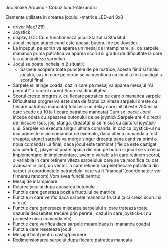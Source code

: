 Joc Snake Arduino - Cobuz Ionut-Alexandru

Elemente utilizate in crearea jocului
-matrice LED-uri 8x8
- driver Max7219
- Joystick
- display LCD
Cum functioneaza jocul
Startul si Sfarsitul :
-	Jocul incepe atunci cand este apasat butonul de pe Joystick
-	La inceput, pe ecran va aparea un mesaj de intampinare, si, ce sarpele mananca prima patratica va aparea scorul si gradul de dificultate la care s-a ajuns(viteza sarpelui)
-	Jocul se poate incheia in 2 situatii:
    - Sarpele acopera toate punctele de pe matrice, acesta fiind si finalul jocului, caz in care pe ecran se va mentiona ca jocul a fost castigat + scorul final
- Sarpele isi atinge coada, caz in care pe mesaj va aparea mesajul “Ai pierdut!” + scorul curent
Scorul si dificultatea:
-	Scorul creste progresiv, cu fiecare patratica pe care o mananca sarpele
-	Dificultatea progresiva este data de faptul ca viteza sarpelui creste cu fiecare patratica mancata( folosesc un delay care initial este 250ms si care scade cu 10 la fiecare patratica mancata)
Cum se joaca:
   Jocul incepe odata cu apasarea butonului de pe joystick.Sarpele are 4 directii de miscare (sus, jos, stanga, dreapta) si se misca cu ajutorul joystick-ului. Sarpele va executa singur ultima comanda, in caz ca joystick-ul nu mai primeste nicio comanda( de exemplu, daca ultima comanda a fost dreapta, atunci sarpele va merge singur dreapta pana cand va primi o noua comanda)
   La final, daca jocul este terminat ( fie ca este castigat sau pierdut), player-ul poate apasa din nou pe buton si jocul se va relua.
Implementare:
In implementare, avem o variabila in care retinem scorul, o variabila in care retinem viteza sarpelului( care se va modifica cu cat avansam in joc), un vector in care retinem sarpele(fiecare patratica din sarpe) si coordonatele patratelului care va fi “mancat”(coordonatele vor fi mereu random)
Vom avea functii pentru:
-	Mesaj de intampinare
-	Rularea jocului dupa apasarea butonului
-	Functie care generaza pozitia fructului pe matrice 
-	Functie in care verific daca sarpele mananca fructul (aici cresc scorul si viteza)
-	Functie care genereaza miscarea sarpelului si care trateaza toate cazurile deosebite( trecere prin perete , cazul in care joystick-ul nu primeste nicio comanda etc)
-	Functie care verifica daca sarpele moare(daca isi mananca coada)
-	Functie care reseteaza jocul
-	Mesajul final pentru castig/pierdere
-	Redimensionarea sarpelui dupa fiecare patratica mancata
